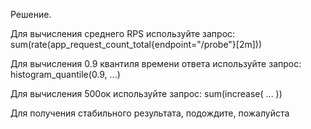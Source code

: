 Решение.

Для вычисления среднего RPS используйте запрос: sum(rate(app_request_count_total{endpoint="/probe"}[2m])) 

Для вычисления 0.9 квантиля времени ответа используйте запрос: histogram_quantile(0.9, ...)

Для вычисления 500ок используйте запрос: sum(increase( ... ))

Для получения стабильного результата, подождите, пожалуйста 
